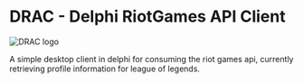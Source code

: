 # DRAC - Delphi RiotGames API Client

![DRAC logo](https://i.ibb.co/bQsGJ0s/dracwp.png)

A simple desktop client in delphi for consuming the riot games api, currently retrieving profile information for league of legends.
